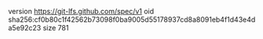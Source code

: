 version https://git-lfs.github.com/spec/v1
oid sha256:cf0b80c1f42562b73098f0ba9005d55178937cd8a8091eb4f1d43e4da5e92c23
size 781
